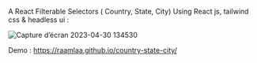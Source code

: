 A React Filterable Selectors ( Country, State, City) Using React js, tailwind css & headless ui : 

![Capture d’écran 2023-04-30 134530](https://user-images.githubusercontent.com/94558213/235353719-762fef07-e643-46e4-96b7-8f775fd5dde7.png)

Demo : https://raamlaa.github.io/country-state-city/
